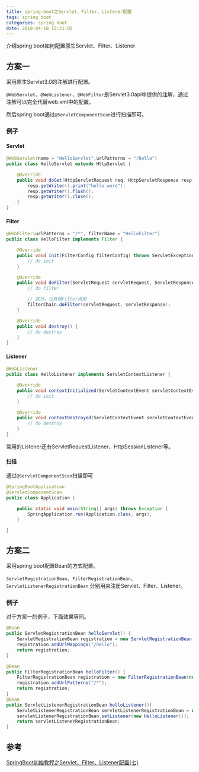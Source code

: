 ```yaml
---
title: spring-boot之Servlet、Filter、Listener配置
tags: spring boot
categories: spring boot
date: 2018-04-10 15:21:05
---
```

介绍spring boot如何配置原生Servlet、Filter、Listener
<!-- more -->

## 方案一

采用原生Servlet3.0的注解进行配置。

`@WebServlet`、`@WebListener`、`@WebFilter`是Servlet3.0api中提供的注解，通过注解可以完全代替web.xml中的配置。

然后spring boot通过`@ServletComponentScan`进行扫描即可。

### 例子

#### Servlet

```java
@WebServlet(name = "HelloServlet",urlPatterns = "/hello")
public class HelloServlet extends HttpServlet {

    @Override
    public void doGet(HttpServletRequest req, HttpServletResponse resp) throws ServletException, IOException {
        resp.getWriter().print("hello word");
        resp.getWriter().flush();
        resp.getWriter().close();
    }
}
```

#### Filter

```java
@WebFilter(urlPatterns = "/*", filterName = "HelloFilter")
public class HelloFilter implements Filter {

    @Override
    public void init(FilterConfig filterConfig) throws ServletException {
    	// do init
    }

    @Override
    public void doFilter(ServletRequest servletRequest, ServletResponse servletResponse, FilterChain filterChain) throws IOException, ServletException {
        // do filter

        // 放行，让其他Filter调用
        filterChain.doFilter(servletRequest, servletResponse);
    }

    @Override
    public void destroy() {
    	// do destroy
    }
}
```

#### Listener

```java
@WebListener
public class HelloListener implements ServletContextListener {

    @Override
    public void contextInitialized(ServletContextEvent servletContextEvent) {
    	// do init
    }

    @Override
    public void contextDestroyed(ServletContextEvent servletContextEvent) {
    	// do destroy
    }
}
```
常用的Listener还有ServletRequestListener、HttpSessionListener等。

#### 扫描

通过`@ServletComponentScan`扫描即可

```java
@SpringBootApplication
@ServletComponentScan
public class Application {

    public static void main(String[] args) throws Exception {
        SpringApplication.run(Application.class, args);
    }

}
```

## 方案二

采用spring boot配置Bean的方式配置。

`ServletRegistrationBean`、`FilterRegistrationBean`、`ServletListenerRegistrationBean` 分别用来注册Servlet、Filter、Listener。

### 例子

对于方案一的例子，下面效果等同。

```java
@Bean
public ServletRegistrationBean helloServlet() {
    ServletRegistrationBean registration = new ServletRegistrationBean(new HelloServlet());
    registration.addUrlMappings("/hello");
    return registration;
}

@Bean
public FilterRegistrationBean helloFilter() {
    FilterRegistrationBean registration = new FilterRegistrationBean(new HelloFilter());
    registration.addUrlPatterns("/*");
    return registration;
}
@Bean
public ServletListenerRegistrationBean helloListener(){
    ServletListenerRegistrationBean servletListenerRegistrationBean = new ServletListenerRegistrationBean();
    servletListenerRegistrationBean.setListener(new HelloListener());
    return servletListenerRegistrationBean;
}
```

## 参考

[SpringBoot初始教程之Servlet、Filter、Listener配置(七)](https://blog.csdn.net/king_is_everyone/article/details/53116744)